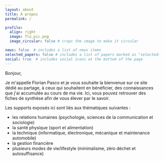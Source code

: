```yaml
---
layout: about
title: À propos
permalink: /

profile:
  align: right
  image: flo_pic.png
  image_circular: false # crops the image to make it circular

news: false  # includes a list of news items
selected_papers: false # includes a list of papers marked as "selected={true}"
social: true  # includes social icons at the bottom of the page
---
```

Bonjour,

Je m'appelle Florian Pasco et je vous souhaite la bienvenue sur ce site dédié au partage, à ceux qui souhaitent en bénéficier, des connaissances que j'ai accumulée au cours de ma vie. Ici, vous pouvez retrouver des fiches de synthèse afin de vous élever par le savoir.

Les supports exposés ici sont liés aux thématiques suivantes :
- les relations humaines (psychologie, sciences de la communication et sociologie)
- la santé physique (sport et alimentation)
- la technique (informatique, électronique, mécanique et maintenance automobile)
- la gestion financière
- plusieurs modes de vie/lifestyle (minimalisme, zéro déchet et autosuffisance)
